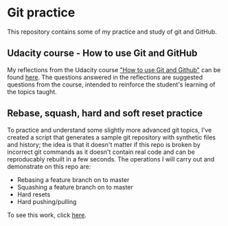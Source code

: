 # Git practice
This repository contains some of my practice and study of git and GitHub.

## Udacity course - How to use Git and GitHub
My reflections from the Udacity course ["How to use Git and Github"](https://eu.udacity.com/course/how-to-use-git-and-github--ud775) can be found [here](/how_to_use_git_and_github_course).
The questions answered in the reflections are suggested questions from the course, intended to reinforce the student's 
learning of the topics taught.

## Rebase, squash, hard and soft reset practice
To practice and understand some slightly more advanced git topics, I've created a script that generates a sample git 
repository with synthetic files and history; the idea is that it doesn't matter if this repo is broken by incorrect 
git commands as it doesn't contain real code and can be reproducably rebuilt in a few seconds. The operations I will 
carry out and demonstrate on this repo are:
* Rebasing a feature branch on to master
* Squashing a feature branch on to master
* Hard resets
* Hard pushing/pulling

To see this work, click [here](/git_practice).

